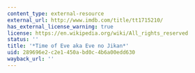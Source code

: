 ```yaml
---
content_type: external-resource
external_url: http://www.imdb.com/title/tt1715210/
has_external_license_warning: true
license: https://en.wikipedia.org/wiki/All_rights_reserved
status: ''
title: '*Time of Eve aka Eve no Jikan*'
uid: 289696e2-c2e1-450a-bd0c-4b6a00edd630
wayback_url: ''
---
```

